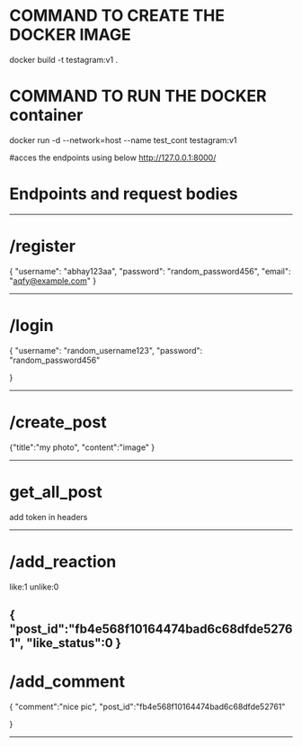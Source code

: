 # COMMAND TO CREATE THE DOCKER IMAGE

docker build -t testagram:v1 .

# COMMAND TO RUN THE DOCKER container

docker run -d --network=host  --name test_cont testagram:v1

#acces the endpoints using below
http://127.0.0.1:8000/<endpoint>

# Endpoints and request bodies
--------------------------------------------------------------------------
# /register

{
  "username": "abhay123aa",
  "password": "random_password456",
  "email": "aqfy@example.com"
}

---------------------------------------------------------------------------
# /login

{
  "username": "random_username123",
  "password": "random_password456"

}

---------------------------------------------------------------------------
# /create_post

{"title":"my photo",
"content":"image"
}

---------------------------------------------------------------------------

# get_all_post
  add token in headers

---------------------------------------------------------------------------

# /add_reaction
like:1
unlike:0

{
"post_id":"fb4e568f10164474bad6c68dfde52761",
"like_status":0
}
---------------------------------------------------------------------------

# /add_comment

{
    "comment":"nice pic",
    "post_id":"fb4e568f10164474bad6c68dfde52761"
    
}

---------------------------------------------------------------------------

